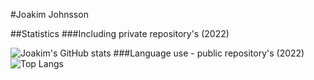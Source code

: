 #Joakim Johnsson

##Statistics
###Including private repository's (2022)
<!-- README STATS -https://github.com/anuraghazra/github-readme-stats -->
![Joakim's GitHub stats](https://github-readme-stats.vercel.app/api?username=JoakimJohnsson&show_icons=true&theme=dracula&count_private=true&hide_title=true)
###Language use - public repository's (2022)
![Top Langs](https://github-readme-stats.vercel.app/api/top-langs/?username=JoakimJohnsson&layout=compact&theme=dracula&hide_title=true)